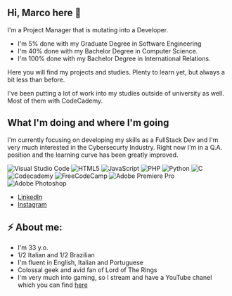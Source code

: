 ## Hi, Marco here 👋

I'm a Project Manager that is mutating into a Developer.

- I'm 5% done with my Graduate Degree in Software Engineering
- I'm 40% done with my Bachelor Degree in Computer Science.
- I'm 100% done with my Bachelor Degree in International Relations.

Here you will find my projects and studies. Plenty to learn yet, but always a bit less than before.

I've been putting a lot of work into my studies outside of university as well. Most of them with CodeCademy.

## What I'm doing and where I'm going

I'm currently focusing on developing my skills as a FullStack Dev and I'm very much interested in the Cybersecurty Industry.
Right now I'm in a Q.A. position and the learning curve has been greatly improved.

![Visual Studio Code](https://img.shields.io/badge/Visual%20Studio%20Code-0078d7.svg?style=for-the-badge&logo=visual-studio-code&logoColor=white)
![HTML5](https://img.shields.io/badge/html5-%23E34F26.svg?style=for-the-badge&logo=html5&logoColor=white)
![JavaScript](https://img.shields.io/badge/javascript-%23323330.svg?style=for-the-badge&logo=javascript&logoColor=%23F7DF1E)
![PHP](https://img.shields.io/badge/php-%23777BB4.svg?style=for-the-badge&logo=php&logoColor=white)
![Python](https://img.shields.io/badge/python-3670A0?style=for-the-badge&logo=python&logoColor=ffdd54)
![C](https://img.shields.io/badge/c-%2300599C.svg?style=for-the-badge&logo=c&logoColor=white)
![Codecademy](https://img.shields.io/badge/Codecademy-FFF0E5?style=for-the-badge&logo=codecademy&logoColor=1F243A)
![FreeCodeCamp](https://img.shields.io/badge/Freecodecamp-%23123.svg?&style=for-the-badge&logo=freecodecamp&logoColor=green)
![Adobe Premiere Pro](https://img.shields.io/badge/Adobe%20Premiere%20Pro-9999FF.svg?style=for-the-badge&logo=Adobe%20Premiere%20Pro&logoColor=white)
![Adobe Photoshop](https://img.shields.io/badge/adobe%20photoshop-%2331A8FF.svg?style=for-the-badge&logo=adobe%20photoshop&logoColor=white)

- [LinkedIn](https://www.linkedin.com/in/marco-bernasconi-p-p-m-%C2%AE-b122a158/)
- [Instagram](https://www.instagram.com/donbernasconi/)

## ⚡ About me:

- I'm 33 y.o.
- 1/2 Italian and 1/2 Brazilian
- I'm fluent in English, Italian and Portuguese
- Colossal geek and avid fan of Lord of The Rings
- I'm very much into gaming, so I stream and have a YouTube chanel which you can find [here](https://www.youtube.com/@O_Etrurian)
<!--
**thebernasconi/thebernasconi** is a ✨ _special_ ✨ repository because its `README.md` (this file) appears on your GitHub profile.

Here are some ideas to get you started:

- 🔭 I’m currently working on ...
- 🌱 I’m currently learning ...
- 👯 I’m looking to collaborate on ...
- 🤔 I’m looking for help with ...
- 💬 Ask me about ...
- 📫 How to reach me: ...
- 😄 Pronouns: ...
- ⚡ Fun fact: ...
-->

